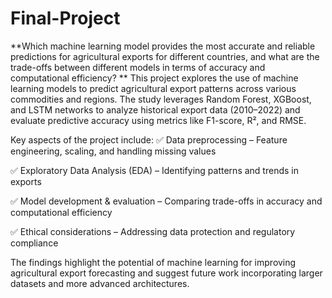 # Final-Project
**Which machine learning model provides the most accurate and reliable predictions for agricultural exports for different countries, and what are the trade-offs between different models in terms of accuracy and computational efficiency? **
This project explores the use of machine learning models to predict agricultural export patterns across various commodities and regions. The study leverages Random Forest, XGBoost, and LSTM networks to analyze historical export data (2010–2022) and evaluate predictive accuracy using metrics like F1-score, R², and RMSE.

Key aspects of the project include:
✅ Data preprocessing – Feature engineering, scaling, and handling missing values

✅ Exploratory Data Analysis (EDA) – Identifying patterns and trends in exports

✅ Model development & evaluation – Comparing trade-offs in accuracy and computational efficiency

✅ Ethical considerations – Addressing data protection and regulatory compliance

The findings highlight the potential of machine learning for improving agricultural export forecasting and suggest future work incorporating larger datasets and more advanced architectures.

